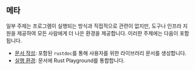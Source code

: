 ## 메타

일부 주제는 프로그램이 실행되는 방식과 직접적으로 관련이 없지만, 도구나 인프라 지원을 제공하여 모든 사람에게 더 나은 환경을 제공합니다. 이러한 주제에는 다음이 포함됩니다.

- [문서 작성][doc]: 포함된 `rustdoc`를 통해 사용자를 위한 라이브러리 문서를 생성합니다.
- [실행 환경][playground]: 문서에 Rust Playground를 통합합니다.

[doc]: meta/doc.md
[playground]: meta/playground.md
